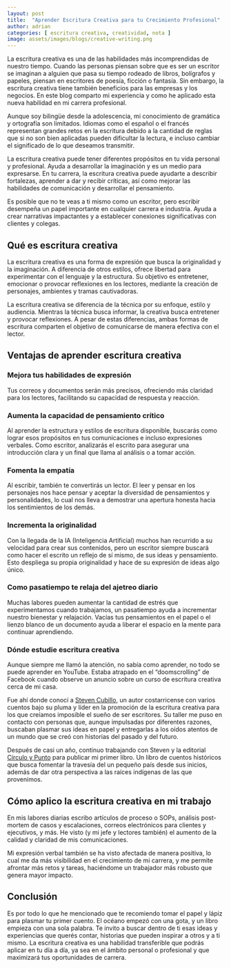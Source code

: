 ```yaml
---
layout: post
title:  "Aprender Escritura Creativa para tu Crecimiento Profesional"
author: adrian
categories: [ escritura creativa, creatividad, nota ]
image: assets/images/blogs/creative-writing.png
---
```


La escritura creativa es una de las habilidades más incomprendidas de nuestro tiempo. Cuando las personas piensan sobre que es ser un escritor se imaginan a alguien que pasa su tiempo rodeado de libros, bolígrafos y papeles, piensan en escritores de poesía, ficción o fantasía. Sin embargo, la escritura creativa tiene también beneficios para las empresas y los negocios. En este blog comparto mi experiencia y como he aplicado esta nueva habilidad en mi carrera profesional.

Aunque soy bilingüe desde la adolescencia, mi conocimiento de gramática y ortografía son limitados. Idiomas como el español o el francés representan grandes retos en la escritura debido a la cantidad de reglas que si no son bien aplicadas pueden dificultar la lectura, e incluso cambiar el significado de lo que deseamos transmitir.

La escritura creativa puede tener diferentes propósitos en tu vida personal y profesional. Ayuda a desarrollar la imaginación y es un medio para expresarse. En tu carrera, la escritura creativa puede ayudarte a describir fortalezas, aprender a dar y recibir críticas, así como mejorar las habilidades de comunicación y desarrollar el pensamiento.

Es posible que no te veas a ti mismo como un escritor, pero escribir desempeña un papel importante en cualquier carrera e industria. Ayuda a crear narrativas impactantes y a establecer conexiones significativas con clientes y colegas.

## Qué es escritura creativa
La escritura creativa es una forma de expresión que busca la originalidad y la imaginación. A diferencia de otros estilos, ofrece libertad para experimentar con el lenguaje y la estructura. Su objetivo es entretener, emocionar o provocar reflexiones en los lectores, mediante la creación de personajes, ambientes y tramas cautivadoras.

La escritura creativa se diferencia de la técnica por su enfoque, estilo y audiencia. Mientras la técnica busca informar, la creativa busca entretener y provocar reflexiones. A pesar de estas diferencias, ambas formas de escritura comparten el objetivo de comunicarse de manera efectiva con el lector.

## Ventajas de aprender escritura creativa

### Mejora tus habilidades de expresión
Tus correos y documentos serán más precisos, ofreciendo más claridad para los lectores, facilitando su capacidad de respuesta y reacción.

### Aumenta la capacidad de pensamiento crítico
Al aprender la estructura y estilos de escritura disponible, buscarás como lograr esos propósitos en tus comunicaciones e incluso expresiones verbales. Como escritor, analizarás el escrito para asegurar una introducción clara y un final que llama al análisis o a tomar acción.

### Fomenta la empatía
Al escribir, también te convertirás un lector. El leer y pensar en los personajes nos hace pensar y aceptar la diversidad de pensamientos y personalidades, lo cual nos lleva a demostrar una apertura honesta hacia los sentimientos de los demás.

### Incrementa la originalidad
Con la llegada de la IA (Inteligencia Artificial) muchos han recurrido a su velocidad para crear sus contenidos, pero un escritor siempre buscará como hacer el escrito un reflejo de sí mismo, de sus ideas y pensamiento. Esto despliega su propia originalidad y hace de su expresión de ideas algo único.

### Como pasatiempo te relaja del ajetreo diario
Muchas labores pueden aumentar la cantidad de estrés que experimentamos cuando trabajamos, un pasatiempo ayuda a incrementar nuestro bienestar y relajación. Vacías tus pensamientos en el papel o el lienzo blanco de un documento ayuda a liberar el espacio en la mente para continuar aprendiendo.

### Dónde estudie escritura creativa
Aunque siempre me llamó la atención, no sabía como aprender, no todo se puede aprender en YouTube. Estaba atrapado en el “doomscrolling” de Facebook cuando observe un anuncio sobre un curso de escritura creativa cerca de mi casa.

Fue ahí donde conocí a [Steven Cubillo](https://www.facebook.com/Escritorcostarricense/), un autor costarricense con varios cuentos bajo su pluma y líder en la promoción de la escritura creativa para los que creíamos imposible el sueño de ser escritores. Su taller me puso en contacto con personas que, aunque impulsadas por diferentes razones, buscaban plasmar sus ideas en papel y entregarlas a los oídos atentos de un mundo que se creó con historias del pasado y del futuro.

Después de casi un año, continuo trabajando con Steven y la editorial [Círculo y Punto](https://www.circuloypunto.com/) para publicar mi primer libro. Un libro de cuentos históricos que busca fomentar la travesía del un pequeño país desde sus inicios, además de dar otra perspectiva a las raíces indígenas de las que provenimos.

## Cómo aplico la escritura creativa en mi trabajo
En mis labores diarias escribo artículos de proceso o SOPs, análisis post-mortem de casos y escalaciones, correos electrónicos para clientes y ejecutivos, y más. He visto (y mi jefe y lectores también) el aumento de la calidad y claridad de mis comunicaciones.

Mi expresión verbal también se ha visto afectada de manera positiva, lo cual me da más visibilidad en el crecimiento de mi carrera, y me permite afrontar más retos y tareas, haciéndome un trabajador más robusto que genera mayor impacto.

## Conclusión
Es por todo lo que he mencionado que te recomiendo tomar el papel y lápiz para plasmar tu primer cuento. El océano empezó con una gota, y un libro empieza con una sola palabra. Te invito a buscar dentro de ti esas ideas y experiencias que querés contar, historias que pueden inspirar a otros y a ti mismo. La escritura creativa es una habilidad transferible que podrás aplicar en tu día a día, ya sea en el ámbito personal o profesional y que maximizará tus oportunidades de carrera.
